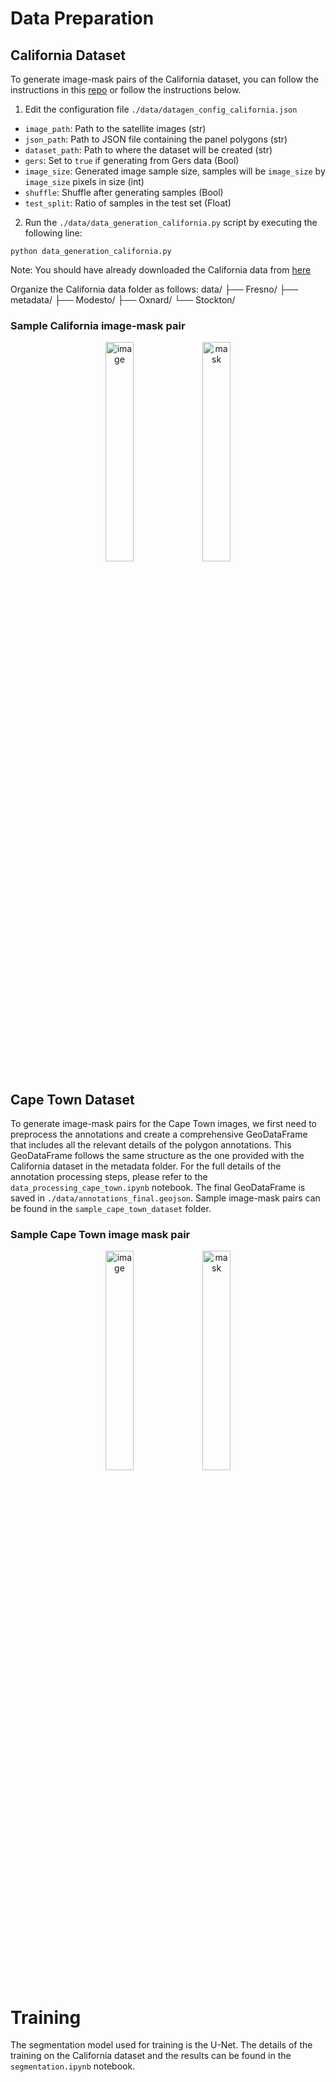 # Data Preparation

## California Dataset
To generate image-mask pairs of the California dataset, you can follow the instructions in this [repo](https://github.com/A-Stangeland/SolarDetection) or follow the instructions below.

1. Edit the configuration file `./data/datagen_config_california.json` 

* ```image_path```: Path to the satellite images (str)
* ```json_path```: Path to JSON file containing the panel polygons (str)
* ```dataset_path```: Path to where the dataset will be created (str)
* ```gers```: Set to `true` if generating from Gers data (Bool)
* ```image_size```: Generated image sample size, samples will be ```image_size``` by ```image_size``` pixels in size (int)
* ```shuffle```: Shuffle after generating samples (Bool)
* ```test_split```: Ratio of samples in the test set (Float)


2. Run the `./data/data_generation_california.py` script by executing the following line:

```python data_generation_california.py```

Note: You should have already downloaded the California data from [here](https://figshare.com/articles/dataset/Distributed_Solar_Photovoltaic_Array_Location_and_Extent_Data_Set_for_Remote_Sensing_Object_Identification/3385780?backTo=/collections/Full_Collection_Distributed_Solar_Photovoltaic_Array_Location_and_Extent_Data_Set_for_Remote_Sensing_Object_Identification/3255643)

Organize the California data folder as follows:
data/
├── Fresno/
├── metadata/
├── Modesto/
├── Oxnard/
└── Stockton/


### Sample California image-mask pair
<p align="center">
  <img src="data/sample_california_dataset/i_0.png" alt="image" width="30%" style="display:inline-block;"/>
  <img src="data/sample_california_dataset/m_0.png" alt="mask" width="30%" style="display:inline-block;"/>
</p>



## Cape Town Dataset
To generate image-mask pairs for the Cape Town images, we first need to preprocess the annotations and create a comprehensive GeoDataFrame that includes all the relevant details of the polygon annotations. This GeoDataFrame follows the same structure as the one provided with the California dataset in the metadata folder. For the full details of the annotation processing steps, please refer to the `data_processing_cape_town.ipynb` notebook. The final GeoDataFrame is saved in `./data/annotations_final.geojson`. Sample image-mask pairs can be found in the `sample_cape_town_dataset` folder.


### Sample Cape Town image mask pair 

<p align="center">
  <img src="data/sample_cape_town_dataset/i_W07C_4_8_4.png" alt="image" width="30%" style="display:inline-block;"/>
  <img src="data/sample_cape_town_dataset/m_W07C_4_8_4.png" alt="mask" width="30%" style="display:inline-block;"/>
</p>



# Training 
The segmentation model used for training is the U-Net. The details of the training on the California dataset and the results can be found in the `segmentation.ipynb` notebook.

